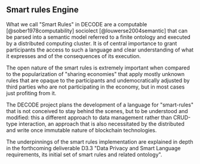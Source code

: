 ## Smart rules Engine

What we call "Smart Rules" in DECODE are a computable [@sober1978computability] sociolect [@louwerse2004semantic] that can be parsed into a semantic model referred to a finite ontology and executed by a distributed computing cluster. It is of central importance to grant participants the access to such a language and clear understanding of what it expresses and of the consequences of its execution.

The open nature of the smart rules is extremely important when compared to the popularization of "sharing economies" that apply mostly unknown rules that are opaque to the participants and undemocratically adjusted by third parties who are not participating in the economy, but in most cases just profiting from it.

The DECODE project plans the development of a language for "smart-rules" that is not conceived to stay behind the scenes, but to be understood and modified: this a different approach to data management rather than CRUD-type interaction, an approach that is also necessitated by the distributed and write once immutable nature of blockchain technologies.

The underpinnings of the smart rules implementation are explained in depth in the forthcoming deliverable D3.3 "Data Privacy and Smart Language requirements, its  initial set of smart rules and related ontology".

